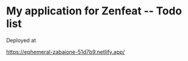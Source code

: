 
# My application for Zenfeat -- Todo list

Deployed at

https://ephemeral-zabaione-51d7b9.netlify.app/